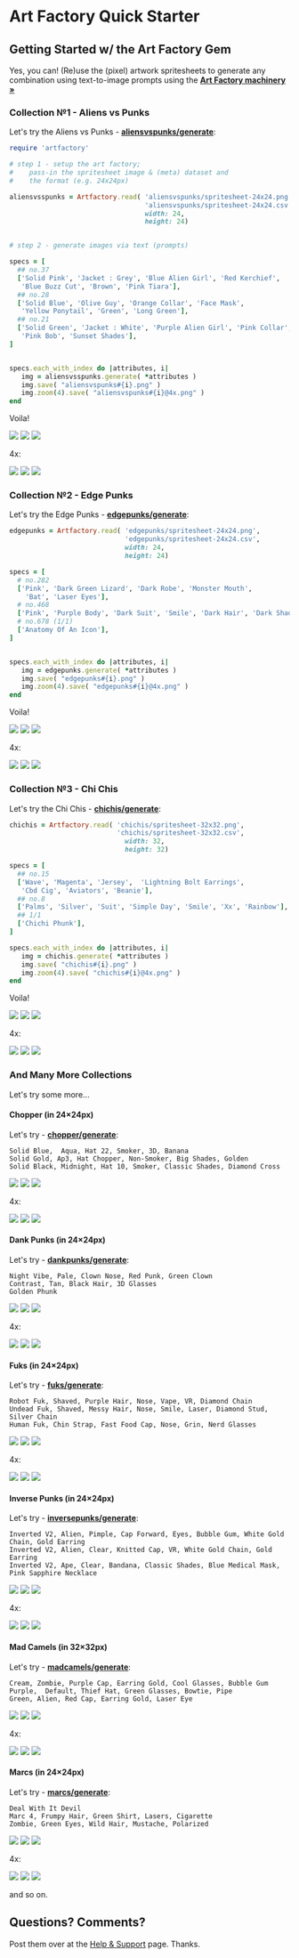 # Art Factory Quick Starter



## Getting Started w/ the Art Factory Gem

Yes, you can!  (Re)use the (pixel) artwork
spritesheets to generate any combination using text-to-image prompts
using the [**Art Factory machinery »**](https://github.com/generativeartfactory/artfactory)





### Collection №1 - Aliens vs Punks


Let's try the Aliens vs Punks - [**aliensvspunks/generate**](aliensvspunks/generate.rb):

``` ruby
require 'artfactory'

# step 1 - setup the art factory;
#    pass-in the spritesheet image & (meta) dataset and
#    the format (e.g. 24x24px)

aliensvsspunks = Artfactory.read( 'aliensvspunks/spritesheet-24x24.png',
                                  'aliensvspunks/spritesheet-24x24.csv',
                                  width: 24,
                                  height: 24)


# step 2 - generate images via text (prompts)

specs = [
  ## no.37
  ['Solid Pink', 'Jacket : Grey', 'Blue Alien Girl', 'Red Kerchief',
   'Blue Buzz Cut', 'Brown', 'Pink Tiara'],
  ## no.28
  ['Solid Blue', 'Olive Guy', 'Orange Collar', 'Face Mask',
   'Yellow Ponytail', 'Green', 'Long Green'],
  ## no.21
  ['Solid Green', 'Jacket : White', 'Purple Alien Girl', 'Pink Collar', 'Neutral',
   'Pink Bob', 'Sunset Shades'],
]


specs.each_with_index do |attributes, i|
   img = aliensvsspunks.generate( *attributes )
   img.save( "aliensvspunks#{i}.png" )
   img.zoom(4).save( "aliensvspunks#{i}@4x.png" )
end
```

Voila!

![](i/aliensvspunks0.png)
![](i/aliensvspunks1.png)
![](i/aliensvspunks2.png)

4x:

![](i/aliensvspunks0@4x.png)
![](i/aliensvspunks1@4x.png)
![](i/aliensvspunks2@4x.png)



### Collection №2 - Edge Punks


Let's try the Edge Punks  - [**edgepunks/generate**](edgepunks/generate.rb):

``` ruby
edgepunks = Artfactory.read( 'edgepunks/spritesheet-24x24.png',
                             'edgepunks/spritesheet-24x24.csv',
                             width: 24,
                             height: 24)

specs = [
  # no.282
  ['Pink', 'Dark Green Lizard', 'Dark Robe', 'Monster Mouth',
    'Bat', 'Laser Eyes'],
  # no.468
  ['Pink', 'Purple Body', 'Dark Suit', 'Smile', 'Dark Hair', 'Dark Shades'],
  # no.678 (1/1)
  ['Anatomy Of An Icon'],
]


specs.each_with_index do |attributes, i|
   img = edgepunks.generate( *attributes )
   img.save( "edgepunks#{i}.png" )
   img.zoom(4).save( "edgepunks#{i}@4x.png" )
end
```

Voila!

![](i/edgepunks0.png)
![](i/edgepunks1.png)
![](i/edgepunks2.png)

4x:

![](i/edgepunks0@4x.png)
![](i/edgepunks1@4x.png)
![](i/edgepunks2@4x.png)





### Collection №3 - Chi Chis

Let's try the Chi Chis - [**chichis/generate**](chichis/generate.rb):

``` ruby
chichis = Artfactory.read( 'chichis/spritesheet-32x32.png',
                           'chichis/spritesheet-32x32.csv',
                             width: 32,
                             height: 32)

specs = [
  ## no.15
  ['Wave', 'Magenta', 'Jersey',  'Lightning Bolt Earrings',
   'Cbd Cig', 'Aviators', 'Beanie'],
  ## no.8
  ['Palms', 'Silver', 'Suit', 'Simple Day', 'Smile', 'Xx', 'Rainbow'],
  ## 1/1
  ['Chichi Phunk'],
]

specs.each_with_index do |attributes, i|
   img = chichis.generate( *attributes )
   img.save( "chichis#{i}.png" )
   img.zoom(4).save( "chichis#{i}@4x.png" )
end
```

Voila!

![](i/chichis0.png)
![](i/chichis1.png)
![](i/chichis2.png)

4x:

![](i/chichis0@4x.png)
![](i/chichis1@4x.png)
![](i/chichis2@4x.png)





### And Many More Collections

Let's try some more...


#### Chopper (in 24×24px)

Let's try - [**chopper/generate**](chopper/generate.rb):

```
Solid Blue,  Aqua, Hat 22, Smoker, 3D, Banana
Solid Gold, Ap3, Hat Chopper, Non-Smoker, Big Shades, Golden
Solid Black, Midnight, Hat 10, Smoker, Classic Shades, Diamond Cross
```

![](i/chopper0.png)
![](i/chopper1.png)
![](i/chopper2.png)

4x:

![](i/chopper0@4x.png)
![](i/chopper1@4x.png)
![](i/chopper2@4x.png)


#### Dank Punks (in 24×24px)

Let's try - [**dankpunks/generate**](dankpunks/generate.rb):

```
Night Vibe, Pale, Clown Nose, Red Punk, Green Clown
Contrast, Tan, Black Hair, 3D Glasses
Golden Phunk
```

![](i/dankpunks0.png)
![](i/dankpunks1.png)
![](i/dankpunks2.png)

4x:

![](i/dankpunks0@4x.png)
![](i/dankpunks1@4x.png)
![](i/dankpunks2@4x.png)



#### Fuks (in 24×24px)

Let's try - [**fuks/generate**](fuks/generate.rb):

```
Robot Fuk, Shaved, Purple Hair, Nose, Vape, VR, Diamond Chain
Undead Fuk, Shaved, Messy Hair, Nose, Smile, Laser, Diamond Stud, Silver Chain
Human Fuk, Chin Strap, Fast Food Cap, Nose, Grin, Nerd Glasses
```

![](i/fuks0.png)
![](i/fuks1.png)
![](i/fuks2.png)

4x:

![](i/fuks0@4x.png)
![](i/fuks1@4x.png)
![](i/fuks2@4x.png)


#### Inverse Punks (in 24×24px)

Let's try - [**inversepunks/generate**](inversepunks/generate.rb):

```
Inverted V2, Alien, Pimple, Cap Forward, Eyes, Bubble Gum, White Gold Chain, Gold Earring
Inverted V2, Alien, Clear, Knitted Cap, VR, White Gold Chain, Gold Earring
Inverted V2, Ape, Clear, Bandana, Classic Shades, Blue Medical Mask, Pink Sapphire Necklace
```

![](i/inversepunks0.png)
![](i/inversepunks1.png)
![](i/inversepunks2.png)

4x:

![](i/inversepunks0@4x.png)
![](i/inversepunks1@4x.png)
![](i/inversepunks2@4x.png)



#### Mad Camels (in 32×32px)

Let's try - [**madcamels/generate**](madcamels/generate.rb):

```
Cream, Zombie, Purple Cap, Earring Gold, Cool Glasses, Bubble Gum
Purple,  Default, Thief Hat, Green Glasses, Bowtie, Pipe
Green, Alien, Red Cap, Earring Gold, Laser Eye
```

![](i/madcamels0.png)
![](i/madcamels1.png)
![](i/madcamels2.png)

4x:

![](i/madcamels0@4x.png)
![](i/madcamels1@4x.png)
![](i/madcamels2@4x.png)




#### Marcs (in 24×24px)

Let's try - [**marcs/generate**](marcs/generate.rb):

```
Deal With It Devil
Marc 4, Frumpy Hair, Green Shirt, Lasers, Cigarette
Zombie, Green Eyes, Wild Hair, Mustache, Polarized
```

![](i/marcs0.png)
![](i/marcs1.png)
![](i/marcs2.png)

4x:

![](i/marcs0@4x.png)
![](i/marcs1@4x.png)
![](i/marcs2@4x.png)









and so on.






## Questions? Comments?

Post them over at the [Help & Support](https://github.com/geraldb/help) page. Thanks.
